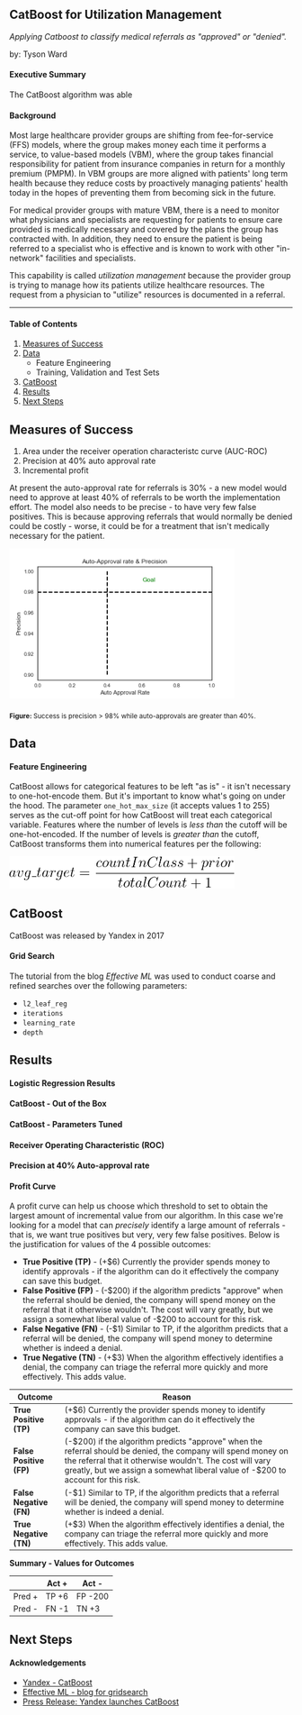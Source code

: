 ## CatBoost for Utilization Management
*Applying Catboost to classify medical referrals as "approved" or "denied".*

by: Tyson Ward


#### Executive Summary

The CatBoost algorithm was able

#### Background

Most large healthcare provider groups are shifting from fee-for-service (FFS) models, where the group makes money each time it performs a service, to value-based models (VBM), where the group takes financial responsibility for patient from insurance companies in return for a monthly premium (PMPM). In VBM groups are more aligned with patients' long term health because they reduce costs by proactively managing patients' health today in the hopes of preventing them from becoming sick in the future.

For medical provider groups with mature VBM, there is a need to monitor what physicians and specialists are requesting for patients to ensure care provided is medically necessary and covered by the plans the group has contracted with. In addition, they need to ensure the patient is being referred to a specialist who is effective and is known to work with other "in-network" facilities and specialists.

This capability is called *utilization management* because the provider group is trying to manage how its patients utilize healthcare resources. The request from a physician to "utilize" resources is documented in a referral.

___

#### Table of Contents
1. [Measures of Success](#measures-of-success)
2. [Data](#data)
      * Feature Engineering
      * Training, Validation and Test
Sets
3. [CatBoost](#catboost)
4. [Results](#results)
5. [Next Steps](#next-steps)

## Measures of Success


1. Area under the receiver operation characteristc curve (AUC-ROC)
2. Precision at 40% auto approval rate
3. Incremental profit

At present the auto-approval rate for referrals is 30% - a new model would need to approve at least 40% of referrals to be worth the implementation effort. The model also needs to be precise - to have very few false positives.  This is because approving referrals that would normally be denied could be costly - worse, it could be for a treatment that isn't medically necessary for the patient.

<img alt="Prescision vs. Auto Approval Rate" src="imgs/AA_prec_goal.png" width='400'>

<sub><b>Figure: </b> Success is precision > 98% while auto-approvals are greater than 40%. </sub>

## Data

#### Feature Engineering

CatBoost allows for categorical features to be left "as is" - it isn't necessary to one-hot-encode them. But it's important to know what's going on under the hood. The parameter `one_hot_max_size` (it accepts values 1 to 255) serves as the cut-off point for how CatBoost will treat each categorical variable. Features where the number of levels is *less than* the cutoff will be one-hot-encoded. If the number of levels is *greater than* the cutoff, CatBoost transforms them into numerical features per the following:

<img alt="Categorical to Numerical Transformation" src="imgs/cat_to_num.png" width='400'>



## CatBoost

CatBoost was released by Yandex in 2017

#### Grid Search

The tutorial from the blog *Effective ML* was used to conduct coarse and refined searches over the following parameters:

* `l2_leaf_reg`
* `iterations`
* `learning_rate`
* `depth`

## Results

#### Logistic Regression Results

#### CatBoost - Out of the Box

#### CatBoost - Parameters Tuned


#### Receiver Operating Characteristic (ROC)

#### Precision at 40% Auto-approval rate

#### Profit Curve

A profit curve can help us choose which threshold to set to obtain the largest amount of incremental value from our algorithm. In this case we're looking for a model that can *precisely* identify a large amount of referrals - that is, we want true positives but very, very few false positives. Below is the justification for values of the 4 possible outcomes:

* **True Positive (TP)** - (+$6) Currently the provider spends money to identify approvals - if the algorithm can do it effectively the company can save this budget.
* **False Positive (FP)** - (-$200) if the algorithm predicts "approve" when the referral should be denied, the company will spend money on the referral that it otherwise wouldn't. The cost will vary greatly, but we assign a somewhat liberal value of -$200 to account for this risk.
* **False Negative (FN)** - (-$1) Similar to TP, if the algorithm predicts that a referral will be denied, the company will spend money to determine whether is indeed a denial.
* **True Negative (TN)** - (+$3) When the algorithm effectively identifies a denial, the company can triage the referral more quickly and more effectively. This adds value.

|    Outcome    | Reason |
|--------|-------|
| **True Positive (TP)** | (+$6) Currently the provider spends money to identify approvals - if the algorithm can do it effectively the company can save this budget. |
| **False Positive (FP)** | (-$200) if the algorithm predicts "approve" when the referral should be denied, the company will spend money on the referral that it otherwise wouldn't. The cost will vary greatly, but we assign a somewhat liberal value of -$200 to account for this risk. |
| **False Negative (FN)** | (-$1) Similar to TP, if the algorithm predicts that a referral will be denied, the company will spend money to determine whether is indeed a denial. |
| **True Negative (TN)** | (+$3) When the algorithm effectively identifies a denial, the company can triage the referral more quickly and more effectively. This adds value. |


**Summary - Values for Outcomes**

|        | Act + | Act -   |
|--------|-------|---------|
| Pred + | TP +6 | FP -200 |
| Pred - | FN -1 |  TN +3  |

## Next Steps

#### Acknowledgements

* [Yandex - CatBoost](https://tech.yandex.com/catboost/)
* [Effective ML - blog for gridsearch](https://effectiveml.com/using-grid-search-to-optimise-catboost-parameters.html)
* [Press Release: Yandex launches CatBoost](https://techcrunch.com/2017/07/18/yandex-open-sources-catboost-a-gradient-boosting-machine-learning-librar/)
